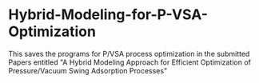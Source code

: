 # Hybrid-Modeling-for-P-VSA-Optimization

This saves the programs for P/VSA process optimization in the submitted Papers entitled "A Hybrid Modeling Approach for Efficient Optimization of Pressure/Vacuum Swing Adsorption Processes"
